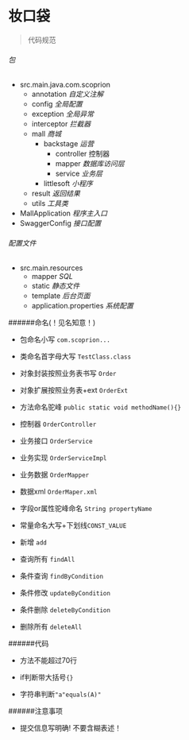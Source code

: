 妆口袋
======================
>代码规范
###### 包
- src.main.java.com.scoprion
  - annotation  *自定义注解*
  - config      *全局配置*
  - exception *全局异常*
  - interceptor *拦截器*
  - mall *商城*
     - backstage  *运营*
         - controller 控制器
         - mapper *数据库访问层*
         - service *业务层*
     - littlesoft *小程序*
  - result *返回结果*
  - utils *工具类*
- MallApplication *程序主入口*
- SwaggerConfig  *接口配置*

###### 配置文件
     
- src.main.resources
  - mapper  *SQL*
  - static  *静态文件*
  - template *后台页面*
  - application.properties *系统配置*
  
######命名(！见名知意！)
- 包命名小写 `com.scoprion...`

- 类命名首字母大写 `TestClass.class`

- 对象封装按照业务表书写 `Order`

- 对象扩展按照业务表+ext `OrderExt`

- 方法命名驼峰 `public static void methodName(){}`

- 控制器 `OrderController`

- 业务接口 `OrderService`

- 业务实现 `OrderServiceImpl`

- 业务数据 `OrderMapper`

- 数据xml `OrderMaper.xml`

- 字段or属性驼峰命名 `String propertyName`

- 常量命名大写+下划线`CONST_VALUE`

- 新增 `add`

- 查询所有 `findAll`

- 条件查询 `findByCondition`

- 条件修改 `updateByCondition`

- 条件删除 `deleteByCondition`

- 删除所有 `deleteAll`

######代码

- 方法不能超过70行

- if判断带大括号`{}`

- 字符串判断`"a"equals(A)"`

######注意事项

- 提交信息写明确! 不要含糊表述！







     


